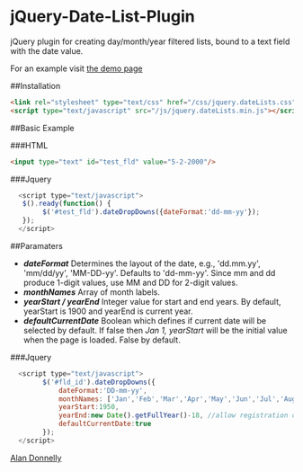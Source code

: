 jQuery-Date-List-Plugin
=======================

jQuery plugin for creating day/month/year filtered lists, bound to a text field with the date value.

For an example visit [the demo page](http://www.amdonnelly.co.uk/things/date-drop-down-lists.aspx "Date Drop Down List")

##Installation

```html
<link rel="stylesheet" type="text/css" href="/css/jquery.dateLists.css">
<script type="text/javascript" src="/js/jquery.dateLists.min.js"></script>
```

##Basic Example

###HTML
```html
<input type="text" id="test_fld" value="5-2-2000"/>
```

###Jquery
```javascript
  <script type="text/javascript">  
   $().ready(function() {  
        $('#test_fld').dateDropDowns({dateFormat:'dd-mm-yy'});  
   });  
  </script>  
```


##Paramaters
* ___dateFormat___ Determines the layout of the date, e.g., 'dd.mm.yy', 'mm/dd/yy', 'MM-DD-yy'. Defaults to 'dd-mm-yy'. Since mm and dd produce 1-digit values, use MM and DD for 2-digit values.
* ___monthNames___ Array of month labels.
* ___yearStart / yearEnd___ Integer value for start and end years. By default, yearStart is 1900 and yearEnd is current year.
* ___defaultCurrentDate___ Boolean which defines if current date will be selected by default. If false then *Jan 1, yearStart* will be the initial value when the page is loaded. False by default.


###Jquery
```javascript
  <script type="text/javascript">  
		$('#fld_id').dateDropDowns({
			dateFormat:'DD-mm-yy',
			monthNames: ['Jan','Feb','Mar','Apr','May','Jun','Jul','Aug','Sep','Oct','Nov','Dec'],
			yearStart:1950,
			yearEnd:new Date().getFullYear()-18, //allow registration only for adult users
			defaultCurrentDate:true
		}); 
  </script>  
```

[Alan Donnelly](http://www.amdonnelly.co.uk)